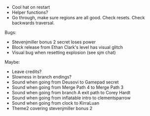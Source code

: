 - Cool hat on restart
- Helper functions?
- Go through, make sure regions are all good. Check resets. Check backwards traversal.

Bugs:
- Stevenjmiller bonus 2 secret loses power
- Block release from Ethan Clark's level has visual glitch
- Visual bug when resetting explosion (see sjm chat)

Maybe:
- Leave credits?
- Slowness in branch endings?
- Sound when going from Deusovi to Gamepad secret
- Sound when going from Merge Path 4 to Merge Path 3
- Sound when going from branch A exit path to Corey Hardt
- Sound when going from inflatable intro to clementsparrow
- Sound when going from clock to KirraLuan
- Theme2 covering stevenjmiller bonus 2
